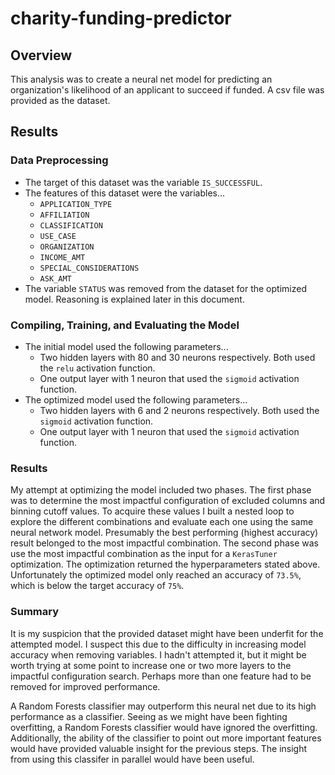 # charity-funding-predictor

## Overview
This analysis was to create a neural net model for predicting an organization's likelihood of an applicant to succeed if funded. A csv file was provided as the dataset.

## Results
### Data Preprocessing
* The target of this dataset was the variable `IS_SUCCESSFUL`.
* The features of this dataset were the variables...
    * `APPLICATION_TYPE`
    * `AFFILIATION`
    * `CLASSIFICATION`
    * `USE_CASE`
    * `ORGANIZATION`
    * `INCOME_AMT`
    * `SPECIAL_CONSIDERATIONS`
    * `ASK_AMT`
* The variable `STATUS` was removed from the dataset for the optimized model. Reasoning is explained later in this document.

### Compiling, Training, and Evaluating the Model
* The initial model used the following parameters...
    * Two hidden layers with 80 and 30 neurons respectively. Both used the `relu` activation function.
    * One output layer with 1 neuron that used the `sigmoid` activation function.
* The optimized model used the following parameters...
    * Two hidden layers with 6 and 2 neurons respectively. Both used the `sigmoid` activation function.
    * One output layer with 1 neuron that used the `sigmoid` activation function.

### Results
My attempt at optimizing the model included two phases. The first phase was to determine the most impactful configuration of excluded columns and binning cutoff values. To acquire these values I built a nested loop to explore the different combinations and evaluate each one using the same neural network model. Presumably the best performing (highest accuracy) result belonged to the most impactful combination. The second phase was use the most impactful combination as the input for a `KerasTuner` optimization. The optimization returned the hyperparameters stated above. Unfortunately the optimized model only reached an accuracy of `73.5%`, which is below the target accuracy of `75%`.

### Summary
It is my suspicion that the provided dataset might have been underfit for the attempted model. I suspect this due to the difficulty in increasing model accuracy when removing variables. I hadn't attempted it, but it might be worth trying at some point to increase one or two more layers to the impactful configuration search. Perhaps more than one feature had to be removed for improved performance.

A Random Forests classifier may outperform this neural net due to its high performance as a classifier. Seeing as we might have been fighting overfitting, a Random Forests classifier would have ignored the overfitting. Additionally, the ability of the classifier to point out more important features would have provided valuable insight for the previous steps. The insight from using this classifer in parallel would have been useful.